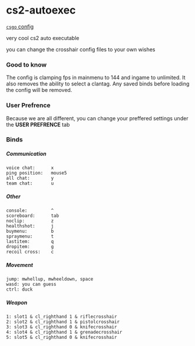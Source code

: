 # cs2-autoexec

[`csgo` config](https://github.com/UnlegitSenpaii/csgo-autoexec/tree/csgo)

very cool cs2 auto executable

you can change the crosshair config files to your own wishes

### Good to know
The config is clamping fps in mainmenu to 144 and ingame to unlimited.
It also removes the ability to select a clantag.
Any saved binds before loading the config will be removed.

### User Prefrence
Because we are all different, you can change your preffered settings under the **USER PREFRENCE** tab

### Binds
##### Communication
    voice chat:      x
    ping position:   mouse5
    all chat:        y
    team chat:       u
    
##### Other
    console:         ^
    scoreboard:      tab
    noclip:          z
    healthshot:      j
    buymenu:         b
    spraymenu:       t
    lastitem:        q
    dropitem:        g
    recoil cross:    c
    
##### Movement
    jump: mwhellup, mwheeldown, space
    wasd: you can guess
    ctrl: duck
    
##### Weapon
    1: slot1 & cl_righthand 1 & riflecrosshair
    2: slot2 & cl_righthand 1 & pistolcrosshair
    3: slot3 & cl_righthand 0 & knifecrosshair
    4: slot4 & cl_righthand 1 & grenadecrosshair
    5: slot5 & cl_righthand 0 & knifecrosshair
